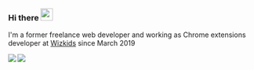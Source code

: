 ### Hi there <img src="https://media.giphy.com/media/hvRJCLFzcasrR4ia7z/giphy.gif" width="25px">

I'm a former freelance web developer and working as Chrome extensions developer at [Wizkids](https://wizkids.dk/) since March 2019

<img src="https://github-readme-stats.vercel.app/api/top-langs/?username=zuhairtaha&count_private=true&langs_count=20&hide=GLSL,Objective-C,Objective-C++&layout=compact" align="left" />

<img src="https://github-readme-stats.vercel.app/api?username=zuhairtaha&count_private=true&hide=prs&show_icons=true&hide_rank=true" align="left" />
